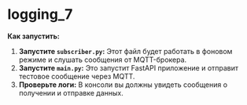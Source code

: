 # logging_7

**Как запустить:**

1. **Запустите `subscriber.py`:**  Этот файл будет работать в фоновом режиме и слушать сообщения от MQTT-брокера.
2. **Запустите `main.py`:**  Это запустит FastAPI приложение и отправит тестовое сообщение через MQTT.
3. **Проверьте логи:**  В консоли вы должны увидеть сообщения о получении и отправке данных.
